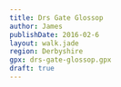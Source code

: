 ```yaml
---
title: Drs Gate Glossop
author: James
publishDate: 2016-02-6
layout: walk.jade
region: Derbyshire
gpx: drs-gate-glossop.gpx
draft: true
---
```


